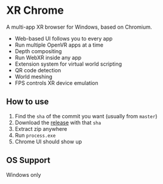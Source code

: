 # XR Chrome

A multi-app XR browser for Windows, based on Chromium.

- Web-based UI follows you to every app
- Run multiple OpenVR apps at a time
- Depth compositing
- Run WebXR inside any app
- Extension system for virtual world scripting
- QR code detection
- World meshing
- FPS controls XR device emulation

## How to use

1. Find the `sha` of the commit you want (usually from `master`)
1. Download the [release](https://github.com/exokitxr/overlay/releases) with that `sha`
1. Extract zip anywhere
1. Run `process.exe`
1. Chrome UI should show up

## OS Support

Windows only